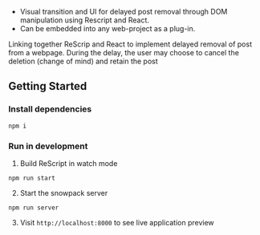 - Visual transition and UI for delayed post removal through DOM manipulation using Rescript and React.
- Can be embedded into any web-project as a plug-in.

Linking together ReScrip and React to implement delayed removal of post from a webpage. During the delay, the user may choose to cancel the deletion (change of mind) and retain the post

## Getting Started

### Install dependencies

```
npm i
```

### Run in development

1. Build ReScript in watch mode

```
npm run start
```

2. Start the snowpack server

```
npm run server
```

3. Visit `http://localhost:8000` to see live application preview
